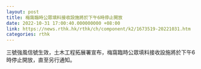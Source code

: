 ```yaml
---
layout: post
title: 梅窩臨時公眾填料接收設施將於下午6時停止開放
date: 2022-10-31 17:00:40.000000000 +08:00
link: https://news.rthk.hk/rthk/ch/component/k2/1673519-20221031.htm
categories: rthk
---
```


三號強風信號生效，土木工程拓展署宣布，梅窩臨時公眾填料接收設施將於下午6時停止開放，直至另行通知。
